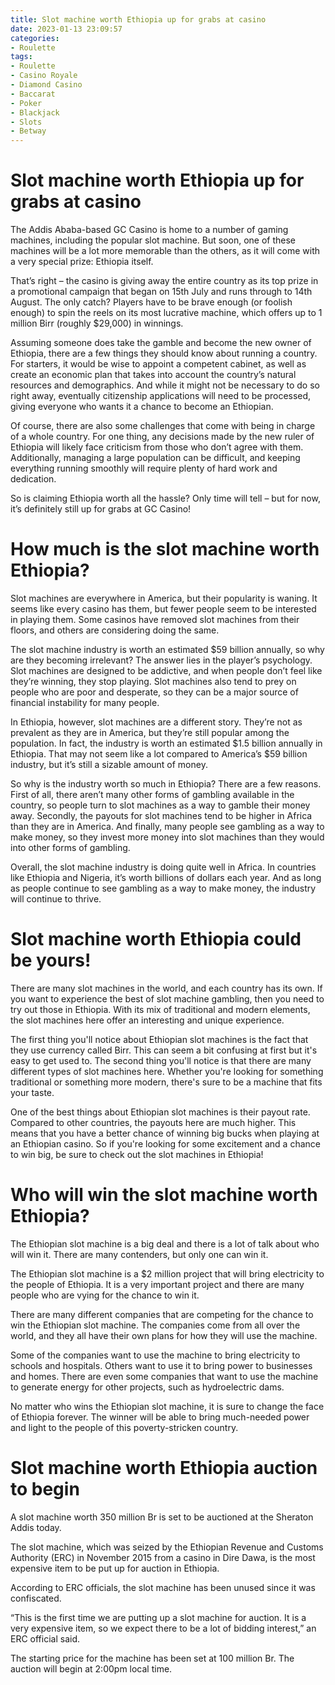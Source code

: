 ```yaml
---
title: Slot machine worth Ethiopia up for grabs at casino
date: 2023-01-13 23:09:57
categories:
- Roulette
tags:
- Roulette
- Casino Royale
- Diamond Casino
- Baccarat
- Poker
- Blackjack
- Slots
- Betway
---
```



#  Slot machine worth Ethiopia up for grabs at casino

The Addis Ababa-based GC Casino is home to a number of gaming machines, including the popular slot machine. But soon, one of these machines will be a lot more memorable than the others, as it will come with a very special prize: Ethiopia itself.

That’s right – the casino is giving away the entire country as its top prize in a promotional campaign that began on 15th July and runs through to 14th August. The only catch? Players have to be brave enough (or foolish enough) to spin the reels on its most lucrative machine, which offers up to 1 million Birr (roughly $29,000) in winnings.

Assuming someone does take the gamble and become the new owner of Ethiopia, there are a few things they should know about running a country. For starters, it would be wise to appoint a competent cabinet, as well as create an economic plan that takes into account the country’s natural resources and demographics. And while it might not be necessary to do so right away, eventually citizenship applications will need to be processed, giving everyone who wants it a chance to become an Ethiopian.

Of course, there are also some challenges that come with being in charge of a whole country. For one thing, any decisions made by the new ruler of Ethiopia will likely face criticism from those who don’t agree with them. Additionally, managing a large population can be difficult, and keeping everything running smoothly will require plenty of hard work and dedication.

So is claiming Ethiopia worth all the hassle? Only time will tell – but for now, it’s definitely still up for grabs at GC Casino!

#  How much is the slot machine worth Ethiopia? 

Slot machines are everywhere in America, but their popularity is waning. It seems like every casino has them, but fewer people seem to be interested in playing them. Some casinos have removed slot machines from their floors, and others are considering doing the same.

The slot machine industry is worth an estimated $59 billion annually, so why are they becoming irrelevant? The answer lies in the player’s psychology. Slot machines are designed to be addictive, and when people don’t feel like they’re winning, they stop playing. Slot machines also tend to prey on people who are poor and desperate, so they can be a major source of financial instability for many people.

In Ethiopia, however, slot machines are a different story. They’re not as prevalent as they are in America, but they’re still popular among the population. In fact, the industry is worth an estimated $1.5 billion annually in Ethiopia. That may not seem like a lot compared to America’s $59 billion industry, but it’s still a sizable amount of money.

So why is the industry worth so much in Ethiopia? There are a few reasons. First of all, there aren’t many other forms of gambling available in the country, so people turn to slot machines as a way to gamble their money away. Secondly, the payouts for slot machines tend to be higher in Africa than they are in America. And finally, many people see gambling as a way to make money, so they invest more money into slot machines than they would into other forms of gambling.

Overall, the slot machine industry is doing quite well in Africa. In countries like Ethiopia and Nigeria, it’s worth billions of dollars each year. And as long as people continue to see gambling as a way to make money, the industry will continue to thrive.

#  Slot machine worth Ethiopia could be yours! 

There are many slot machines in the world, and each country has its own. If you want to experience the best of slot machine gambling, then you need to try out those in Ethiopia. With its mix of traditional and modern elements, the slot machines here offer an interesting and unique experience.

The first thing you'll notice about Ethiopian slot machines is the fact that they use currency called Birr. This can seem a bit confusing at first but it's easy to get used to. The second thing you'll notice is that there are many different types of slot machines here. Whether you're looking for something traditional or something more modern, there's sure to be a machine that fits your taste.

One of the best things about Ethiopian slot machines is their payout rate. Compared to other countries, the payouts here are much higher. This means that you have a better chance of winning big bucks when playing at an Ethiopian casino. So if you're looking for some excitement and a chance to win big, be sure to check out the slot machines in Ethiopia!

#  Who will win the slot machine worth Ethiopia?

The Ethiopian slot machine is a big deal and there is a lot of talk about who will win it. There are many contenders, but only one can win it.

The Ethiopian slot machine is a $2 million project that will bring electricity to the people of Ethiopia. It is a very important project and there are many people who are vying for the chance to win it.

There are many different companies that are competing for the chance to win the Ethiopian slot machine. The companies come from all over the world, and they all have their own plans for how they will use the machine.

Some of the companies want to use the machine to bring electricity to schools and hospitals. Others want to use it to bring power to businesses and homes. There are even some companies that want to use the machine to generate energy for other projects, such as hydroelectric dams.

No matter who wins the Ethiopian slot machine, it is sure to change the face of Ethiopia forever. The winner will be able to bring much-needed power and light to the people of this poverty-stricken country.

#  Slot machine worth Ethiopia auction to begin

A slot machine worth 350 million Br is set to be auctioned at the Sheraton Addis today.

The slot machine, which was seized by the Ethiopian Revenue and Customs Authority (ERC) in November 2015 from a casino in Dire Dawa, is the most expensive item to be put up for auction in Ethiopia.

According to ERC officials, the slot machine has been unused since it was confiscated.

“This is the first time we are putting up a slot machine for auction. It is a very expensive item, so we expect there to be a lot of bidding interest,” an ERC official said.

The starting price for the machine has been set at 100 million Br. The auction will begin at 2:00pm local time.